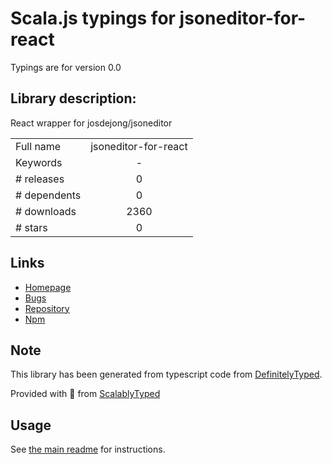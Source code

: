 
# Scala.js typings for jsoneditor-for-react

Typings are for version 0.0

## Library description:
React wrapper for josdejong/jsoneditor

|                    |                 |
| ------------------ | :-------------: |
| Full name          | jsoneditor-for-react |
| Keywords           | - |
| # releases         | 0 |
| # dependents       | 0 |
| # downloads        | 2360 |
| # stars            | 0 |

## Links
- [Homepage](https://github.com/mixj93/jsoneditor-for-react#readme)
- [Bugs](https://github.com/mixj93/jsoneditor-for-react/issues)
- [Repository](https://github.com/mixj93/jsoneditor-for-react)
- [Npm](https://www.npmjs.com/package/jsoneditor-for-react)
    


## Note
This library has been generated from typescript code from [DefinitelyTyped](https://definitelytyped.org).

Provided with :purple_heart: from [ScalablyTyped](https://github.com/oyvindberg/ScalablyTyped)

## Usage
See [the main readme](../../readme.md) for instructions.


